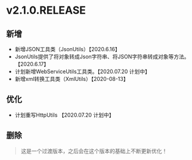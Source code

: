 # v2.1.0.RELEASE

## 新增

- 新增JSON工具类（JsonUtils）【2020.6.16】
- JsonUtils提供了将对象转成Json字符串、将JSON字符串转成对象等方法。【2020.6.17】
- 计划新增WebServiceUtils工具类。【2020.07.20 计划中】
- 新增xml转换工具类（XmlUtils）【2020-08-13】

## 优化

- 计划重写HttpUtils 【2020.07.20 计划中】


## 删除

> 这是一个过渡版本，之后会在这个版本的基础上不断更新优化！
